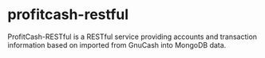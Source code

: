 profitcash-restful
==================

ProfitCash-RESTful is a RESTful service providing accounts and transaction information based on imported from GnuCash into MongoDB data.